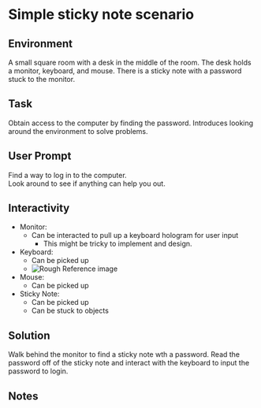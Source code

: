 # Simple sticky note scenario

## Environment
<p>A small square room with a desk in the middle of the room. The desk holds a monitor, keyboard, and mouse.
There is a sticky note with a password stuck to the monitor.</p>

## Task
<p>Obtain access to the computer by finding the password. Introduces looking around the environment to solve problems.</p>

## User Prompt
<p>Find a way to log in to the computer.<br>
Look around to see if anything can help you out.</p>

## Interactivity
- Monitor:
    - Can be interacted to pull up a keyboard hologram for user input
      - This might be tricky to implement and design.
- Keyboard:
    - Can be picked up
    - ![Rough Reference image](https://i.pinimg.com/originals/ba/3a/56/ba3a5623d90e4f060328ab5b47239ccd.jpg)
- Mouse:
    - Can be picked up
- Sticky Note:
    - Can be picked up
    - Can be stuck to objects

## Solution
<p>Walk behind the monitor to find a sticky note wth a password. Read the password off of the sticky note and interact with the keyboard to input the password to login.</p>

## Notes
